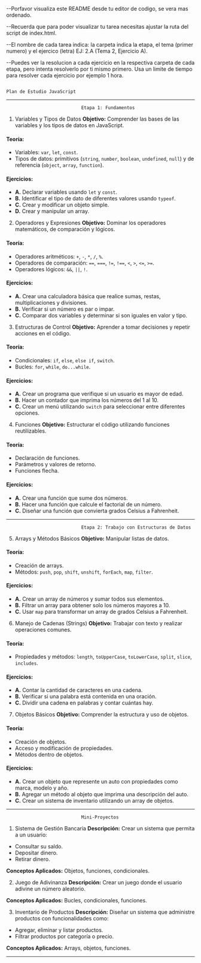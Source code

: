 --Porfavor visualiza este README desde tu editor de codigo, se vera mas ordenado.

--Recuerda que para poder visualizar tu tarea necesitas ajustar la ruta del script de index.html.

--El nombre de cada tarea indica: la carpeta indica la etapa, el tema (primer numero) y el ejercico (letra) EJ: 2.A (Tema 2, Ejercicio A).

--Puedes ver la resolucion a cada ejercicio en la respectiva carpeta de cada etapa, pero intenta resolverlo por ti mismo primero. Usa un limite de tiempo para resolver cada ejercicio por ejemplo 1 hora.

                                                                            Plan de Estudio JavaScript

---

                                Etapa 1: Fundamentos

1. Variables y Tipos de Datos
**Objetivo:** Comprender las bases de las variables y los tipos de datos en JavaScript.

#### Teoría:
- Variables: `var`, `let`, `const`.
- Tipos de datos: primitivos (`string`, `number`, `boolean`, `undefined`, `null`) y de referencia (`object`, `array`, `function`).

#### Ejercicios:
- **A.** Declarar variables usando `let` y `const`.
- **B.** Identificar el tipo de dato de diferentes valores usando `typeof`.
- **C.** Crear y modificar un objeto simple.
- **D.** Crear y manipular un array.

2. Operadores y Expresiones
**Objetivo:** Dominar los operadores matemáticos, de comparación y lógicos.

#### Teoría:
- Operadores aritméticos: `+`, `-`, `*`, `/`, `%`.
- Operadores de comparación: `==`, `===`, `!=`, `!==`, `<`, `>`, `<=`, `>=`.
- Operadores lógicos: `&&`, `||`, `!`.

#### Ejercicios:
- **A.** Crear una calculadora básica que realice sumas, restas, multiplicaciones y divisiones.
- **B.** Verificar si un número es par o impar.
- **C.** Comparar dos variables y determinar si son iguales en valor y tipo.

3. Estructuras de Control
**Objetivo:** Aprender a tomar decisiones y repetir acciones en el código.

#### Teoría:
- Condicionales: `if`, `else`, `else if`, `switch`.
- Bucles: `for`, `while`, `do...while`.

#### Ejercicios:
- **A.** Crear un programa que verifique si un usuario es mayor de edad.
- **B.** Hacer un contador que imprima los números del 1 al 10.
- **C.** Crear un menú utilizando `switch` para seleccionar entre diferentes opciones.

4. Funciones
**Objetivo:** Estructurar el código utilizando funciones reutilizables.

#### Teoría:
- Declaración de funciones.
- Parámetros y valores de retorno.
- Funciones flecha.

#### Ejercicios:
- **A.** Crear una función que sume dos números.
- **B.** Hacer una función que calcule el factorial de un número.
- **C.** Diseñar una función que convierta grados Celsius a Fahrenheit.

---

                                Etapa 2: Trabajo con Estructuras de Datos

5. Arrays y Métodos Básicos
**Objetivo:** Manipular listas de datos.

#### Teoría:
- Creación de arrays.
- Métodos: `push`, `pop`, `shift`, `unshift`, `forEach`, `map`, `filter`.

#### Ejercicios:
- **A.** Crear un array de números y sumar todos sus elementos.
- **B.** Filtrar un array para obtener solo los números mayores a 10.
- **C.** Usar `map` para transformar un array de grados Celsius a Fahrenheit.

6. Manejo de Cadenas (Strings)
**Objetivo:** Trabajar con texto y realizar operaciones comunes.

#### Teoría:
- Propiedades y métodos: `length`, `toUpperCase`, `toLowerCase`, `split`, `slice`, `includes`.

#### Ejercicios:
- **A.** Contar la cantidad de caracteres en una cadena.
- **B.** Verificar si una palabra está contenida en una oración.
- **C.** Dividir una cadena en palabras y contar cuántas hay.

7. Objetos Básicos
**Objetivo:** Comprender la estructura y uso de objetos.

#### Teoría:
- Creación de objetos.
- Acceso y modificación de propiedades.
- Métodos dentro de objetos.

#### Ejercicios:
- **A.** Crear un objeto que represente un auto con propiedades como marca, modelo y año.
- **B.** Agregar un método al objeto que imprima una descripción del auto.
- **C.** Crear un sistema de inventario utilizando un array de objetos.

---

                                Mini-Proyectos

1. Sistema de Gestión Bancaria
**Descripción:** Crear un sistema que permita a un usuario:
- Consultar su saldo.
- Depositar dinero.
- Retirar dinero.

**Conceptos Aplicados:** Objetos, funciones, condicionales.

2. Juego de Adivinanza
**Descripción:** Crear un juego donde el usuario adivine un número aleatorio.

**Conceptos Aplicados:** Bucles, condicionales, funciones.

3. Inventario de Productos
**Descripción:** Diseñar un sistema que administre productos con funcionalidades como:
- Agregar, eliminar y listar productos.
- Filtrar productos por categoría o precio.

**Conceptos Aplicados:** Arrays, objetos, funciones.

---

